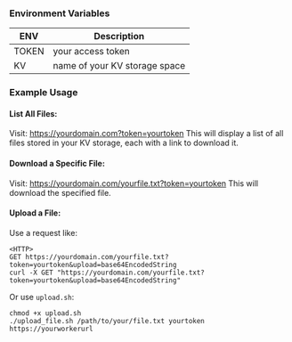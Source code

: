 ### Environment Variables

| ENV | Description |
|------------|---------------|
| TOKEN      | your access token        |
|     KV       |       name of your KV storage space        |
### Example Usage
#### List All Files:

Visit: https://yourdomain.com?token=yourtoken
This will display a list of all files stored in your KV storage, each with a link to download it.
#### Download a Specific File:

Visit: https://yourdomain.com/yourfile.txt?token=yourtoken
This will download the specified file.

#### Upload a File:
Use a request like:
```
<HTTP>
GET https://yourdomain.com/yourfile.txt?token=yourtoken&upload=base64EncodedString
curl -X GET "https://yourdomain.com/yourfile.txt?token=yourtoken&upload=base64EncodedString"
```
Or use `upload.sh`: 
```
chmod +x upload.sh
./upload_file.sh /path/to/your/file.txt yourtoken https://yourworkerurl
```